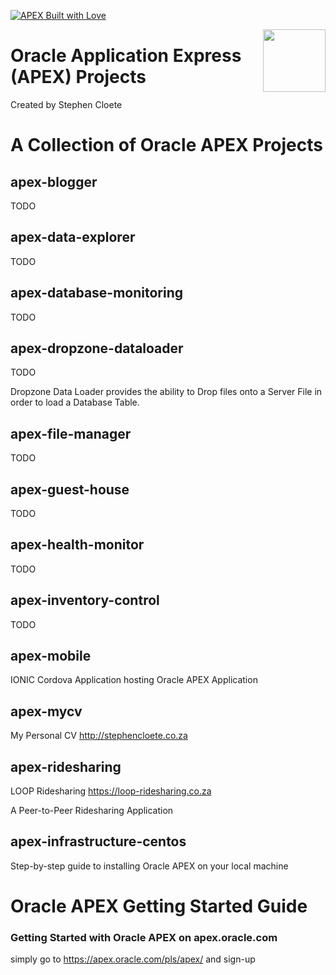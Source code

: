 [![APEX Built with Love](https://cdn.rawgit.com/Dani3lSun/apex-github-badges/7919f913/badges/apex-love-badge.svg)](https://github.com/Dani3lSun/apex-github-badges)

[<img src="https://rawgit.com/Dani3lSun/awesome-orclapex/master/apex-logo.svg" align="right" width="100">](https://apex.oracle.com)

# Oracle Application Express (APEX) Projects
Created by Stephen Cloete

# A Collection of Oracle APEX Projects

## apex-blogger 
TODO

## apex-data-explorer
TODO

## apex-database-monitoring
TODO

## apex-dropzone-dataloader
TODO

Dropzone Data Loader provides the ability to Drop files onto a Server File in order to load a Database Table.

## apex-file-manager
TODO

## apex-guest-house
TODO

## apex-health-monitor
TODO

## apex-inventory-control
TODO

## apex-mobile 
IONIC Cordova Application hosting Oracle APEX Application

## apex-mycv
My Personal CV http://stephencloete.co.za

## apex-ridesharing 
LOOP Ridesharing https://loop-ridesharing.co.za

A Peer-to-Peer Ridesharing Application

## apex-infrastructure-centos
Step-by-step guide to installing Oracle APEX on your local machine

# Oracle APEX Getting Started Guide

###  Getting Started with Oracle APEX on apex.oracle.com
simply go to https://apex.oracle.com/pls/apex/ and sign-up
